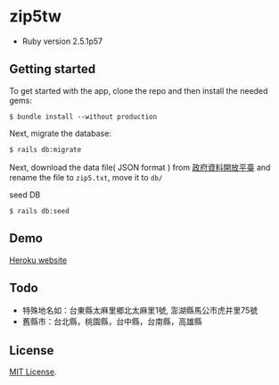 # zip5tw

* Ruby version
2.5.1p57

## Getting started

To get started with the app, clone the repo and then install the needed gems:

```
$ bundle install --without production
```

Next, migrate the database:

```
$ rails db:migrate
```

Next, download the data file( JSON format ) from [政府資料開放平臺](https://data.gov.tw/dataset/5948)
and rename the file to `zip5.txt`, move it to `db/`

seed DB
```
$ rails db:seed
```

## Demo
[Heroku website](https://zip5.herokuapp.com/)

## Todo
* 特殊地名如：台東縣太麻里鄉北太麻里1號, 澎湖縣馬公市虎井里75號
* 舊縣市：台北縣，桃園縣，台中縣，台南縣，高雄縣

## License
[MIT License](http://www.opensource.org/licenses/MIT).
